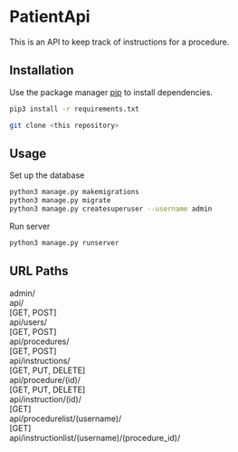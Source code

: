 # PatientApi

This is an API to keep track of instructions for a procedure.

## Installation

Use the package manager [pip](https://pip.pypa.io/en/stable/) to install dependencies.

```bash
pip3 install -r requirements.txt
```
```bash
git clone <this repository>
```
## Usage

Set up the database
```bash
python3 manage.py makemigrations
python3 manage.py migrate
python3 manage.py createsuperuser --username admin
```
Run server
```bash
python3 manage.py runserver
```

## URL Paths

admin/ \
api/ \
[GET, POST] \
api/users/ \
[GET, POST] \
api/procedures/ \
[GET, POST] \
api/instructions/ \
[GET, PUT, DELETE] \
api/procedure/(id)/ \
[GET, PUT, DELETE] \
api/instruction/(id)/ \
[GET] \
api/procedurelist/(username)/ \
[GET] \
api/instructionlist/(username)/(procedure_id)/

